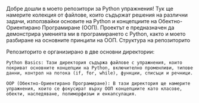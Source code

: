 Добре дошли в моето репозитори за Python упражнения! Тук ще намерите колекция от файлове, които съдържат решения на различни задачи, използвайки основите на Python и концепциите на Обектно-Ориентирано Програмиране (ООП). Проектът е предназначен да демонстрира уменията ми в програмирането с Python, както и моето разбиране на основните принципи на ООП.
Структура на репозиторито

Репозиторито е организирано в две основни директории:

    Python Basics: Тази директория съдържа файлове с упражнения, които покриват основните концепции на Python, включително променливи, типове данни, контрол на потока (if, for, while), функции, списъци и речници.

    OOP (Обектно-Ориентирано Програмиране): В тази директория ще намерите упражнения, които се фокусират върху ООП концепциите като класове, обекти, наследяване, полиморфизъм и енкапсулация.
